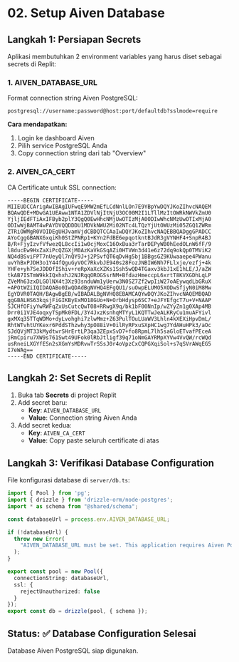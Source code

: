 # 02. Setup Aiven Database

## Langkah 1: Persiapan Secrets

Aplikasi membutuhkan 2 environment variables yang harus diset sebagai secrets di Replit:

### 1. AIVEN_DATABASE_URL
Format connection string Aiven PostgreSQL:
```
postgresql://username:password@host:port/defaultdb?sslmode=require
```

**Cara mendapatkan:**
1. Login ke dashboard Aiven
2. Pilih service PostgreSQL Anda
3. Copy connection string dari tab "Overview"

### 2. AIVEN_CA_CERT
CA Certificate untuk SSL connection:

```
-----BEGIN CERTIFICATE-----
MIIEUDCCArigAwIBAgIUFwqE9MW2mEfLCdNnlLOn7E9YBpYwDQYJKoZIhvcNAQEM
BQAwQDE+MDwGA1UEAww1NTA1ZDVlNjItNjU3OC00M2I1LTllMzItOWRkNWVkZmU0
YjljIEdFTiAxIFByb2plY3QgQ0EwHhcNMjUwOTIzMjA0ODIwWhcNMzUwOTIxMjA0
ODIwWjBAMT4wPAYDVQQDDDU1MDVkNWU2Mi02NTc4LTQzYjUtOWUzMi05ZGQ1ZWRm
ZTRiOWMgR0VOIDEgUHJvamVjdCBDQTCCAaIwDQYJKoZIhvcNAQEBBQADggGPADCC
AYoCggGBANX6xqiKh0StZPNRp1+KYn2FdBE6epqotkntBJdR3gVYNHF4+SnpR4BJ
B/R+FjyIzvfVfwezQL8ccIi1w0cjMoxC16OxBua3rTarDEPyWB0hEedOLnW6fF/9
l8ducEw9HxZaXiPcQZGXjM0AzKaVkGSqAZi0HTVWn3d41e6z72dq9okQp0TMViK2
NQ4dBSviFPT7nUeyQl7nQY9J+j2PSvfQT6qDvHg5bj1BBgsGZ9KUwaaepe4PWanu
uvYhBxPJDH3o1Y44fQguGyVOC7RkvbJE940s28FozJNBIW6Nh7FLlxje/ezfj+4k
YHFe+yh7SeJDDOfIShiv+reRpXaXcXZKs1Ssh5wQD4TGaxv3kbJ1xE1hLE/J/aZW
tkAB7ISTmW9kkIQxhxhJ2NJRqqOROGSsrNM+BfdazHmeccpL6xrtT8KVXGDhLqLP
ZVeMh63zxDLGOlNX4t3Xz93snduWm1yUerw3N0SZ7Zf2wpIiW27oAEywqdLbGRuX
+APOtWZiIQIDAQABo0IwQDAdBgNVHQ4EFgQU1/suOwpELUMO5XODwSfjyN0iM8Mw
EgYDVR0TAQH/BAgwBgEB/wIBADALBgNVHQ8EBAMCAQYwDQYJKoZIhvcNAQEMBQAD
ggGBALHS63kqsjFiGIKByExMO18GUo+N+OrbHdysp6SC7+eJFYEfgcT7u+V+NAAP
SJCHfOFiyYwRWFqZxUsCutcQwT08+RRwgX9q/bk1bF00NnIp/wZYyZn1g0XAp4MB
Drr0i1VJE4oqxyTSpMk0FDL/3Y4JxzKsnhqMTYyL1KQTTwJeALKRyCu1muAFYivl
gxMXq35TTqWDMo+dyLvohghi7zlwMmz+Z63PulTOuLUaWV3Lhln4kXEXiHpvDmL/
RhtWTvhtUYKexr6PddSThzwhy3pO88iV+0ilRyRPxuSXpHC1wg7YdAHuHPk3/aOc
SJdQVjMT33kMydtwrSHrErtLP3qa3ZEpxSvD7+fo8RpmL7lh5saGloETvafPEceA
jRmCpiru7XW9s761Swt49UFok0lRbJtligf39q71oNmGAYRMpXYVw4VvQW/rcWQd
usRneiLXGYfESn2sXGmYsMDRvwTrSSsJ0r4oVpzCxCQPGXqiSol+s7qSVrAWqEG5
I7eWAg==
-----END CERTIFICATE-----
```

## Langkah 2: Set Secrets di Replit

1. Buka tab **Secrets** di project Replit
2. Add secret baru:
   - **Key**: `AIVEN_DATABASE_URL`
   - **Value**: Connection string Aiven Anda
3. Add secret kedua:
   - **Key**: `AIVEN_CA_CERT` 
   - **Value**: Copy paste seluruh certificate di atas

## Langkah 3: Verifikasi Database Configuration

File konfigurasi database di `server/db.ts`:

```typescript
import { Pool } from 'pg';
import { drizzle } from 'drizzle-orm/node-postgres';
import * as schema from "@shared/schema";

const databaseUrl = process.env.AIVEN_DATABASE_URL;

if (!databaseUrl) {
  throw new Error(
    "AIVEN_DATABASE_URL must be set. This application requires Aiven PostgreSQL database.",
  );
}

export const pool = new Pool({ 
  connectionString: databaseUrl,
  ssl: {
    rejectUnauthorized: false
  }
});
export const db = drizzle(pool, { schema });
```

## Status: ✅ Database Configuration Selesai

Database Aiven PostgreSQL siap digunakan.